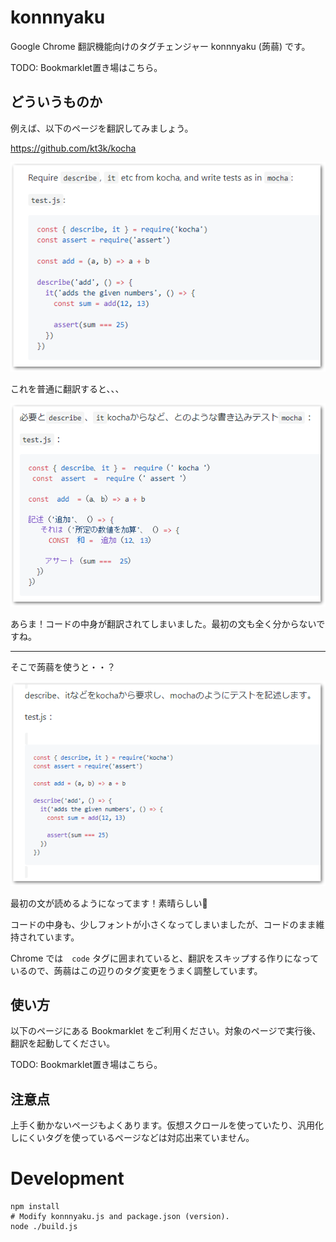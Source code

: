 # konnnyaku

Google Chrome 翻訳機能向けのタグチェンジャー konnnyaku (蒟蒻) です。

TODO: Bookmarklet置き場はこちら。

## どういうものか

例えば、以下のページを翻訳してみましょう。

 https://github.com/kt3k/kocha 

![image-20200303151236011](./images/image-20200303151236011.png)

これを普通に翻訳すると、、、

![image-20200303151356905](./images/image-20200303151356905.png)

あらま！コードの中身が翻訳されてしまいました。最初の文も全く分からないですね。

------

そこで蒟蒻を使うと・・？

![image-20200303151650643](./images/image-20200303151650643.png)

最初の文が読めるようになってます！素晴らしい👏

コードの中身も、少しフォントが小さくなってしまいましたが、コードのまま維持されています。

Chrome では　`code` タグに囲まれていると、翻訳をスキップする作りになっているので、蒟蒻はこの辺りのタグ変更をうまく調整しています。



## 使い方

以下のページにある Bookmarklet をご利用ください。対象のページで実行後、翻訳を起動してください。

TODO: Bookmarklet置き場はこちら。


## 注意点

上手く動かないページもよくあります。仮想スクロールを使っていたり、汎用化しにくいタグを使っているページなどは対応出来ていません。


# Development

```shell
npm install
# Modify konnnyaku.js and package.json (version).
node ./build.js
```

